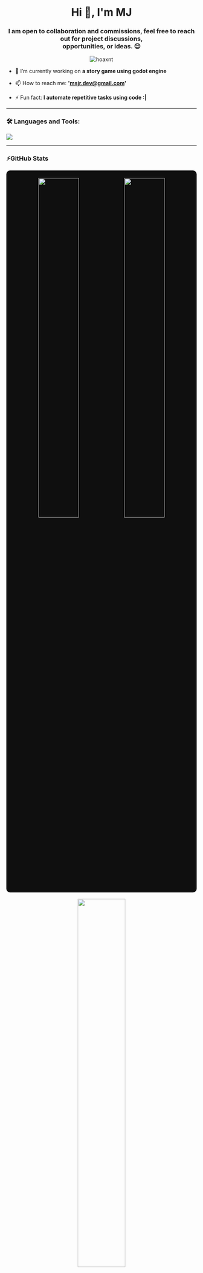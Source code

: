 <h1 align="center">Hi 👋, I'm MJ</h1>
<h3 align="center">I am open to collaboration and commissions, feel free to reach out for project discussions,<br> opportunities, or ideas. 😊</h3>

<p align="center">
  <img src="https://komarev.com/ghpvc/?username=hoaxnt&label=Profile%20views&color=0e75b6&style=flat" alt="hoaxnt" />
</p>

- 🔭 I’m currently working on **a story game using godot engine**

- 📫 How to reach me: **'msjr.dev@gmail.com'**

- ⚡ Fun fact: **I automate repetitive tasks using code :|**

---

### 🛠️ Languages and Tools:

<p align="left">
  <img src="https://skillicons.dev/icons?i=androidstudio,arduino,c,cs,cpp,css,dart,flutter,godot,html,pycharm,sublime,unity,vercel,java,js,ts,react,nodejs,nextjs,postgres,kotlin,git,linux,vscode,python&perline=7" />
</p>

---

### ⚡GitHub Stats

<div align="center" style="background-color:#0f0f0f; padding: 20px; border-radius: 10px;">
  <img src="https://github-readme-stats.vercel.app/api?username=hoaxnt&show_icons=true&theme=tokyonight&hide_border=true&bg_color=0d1117&title_color=58a6ff&icon_color=ff79c6&text_color=ffffff" width="48%" />
  <img src="https://github-readme-streak-stats.herokuapp.com/?user=hoaxnt&theme=tokyonight&hide_border=true&background=0d1117&ring=ff79c6&fire=ff79c6&currStreakLabel=58a6ff" width="48%" />
</div>

<br>

<div align="center">
  <img src="https://github-readme-stats.vercel.app/api/top-langs/?username=hoaxnt&layout=compact&theme=tokyonight&hide_border=true&bg_color=0d1117&title_color=58a6ff&text_color=ffffff" width="50%" />
</div>

---

### 📫 Connect with me:

<p align="left">
  <a href="https://linkedin.com/in/#" target="blank"><img align="center" src="https://cdn-icons-png.flaticon.com/512/174/174857.png" alt="linkedin" height="30" width="30" /></a>
  <a href="https://twitter.com/#" target="blank"><img align="center" src="https://cdn-icons-png.flaticon.com/512/733/733579.png" alt="twitter" height="30" width="30" /></a>
  <a href="mjsr.dev@gmail.com"><img align="center" src="https://cdn-icons-png.flaticon.com/512/732/732200.png" alt="email" height="30" width="30" /></a>
</p>

---

<p align="center">✨ “Code is like humor. When you have to explain it, it’s bad.” — Cory House ✨</p>
